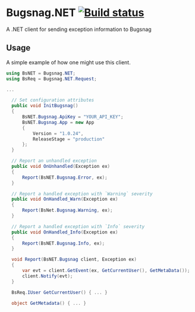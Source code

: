 # Bugsnag.NET [![Build status](https://ci.appveyor.com/api/projects/status/86j23g6eltupv6ox?svg=true)](https://ci.appveyor.com/project/mglodack/bugsnag-net)

A .NET client for sending exception information to Bugsnag

## Usage
A simple example of how one might use this client.
```csharp
using BsNET = Bugsnag.NET;
using BsReq = Bugsnag.NET.Request;

...

  // Set configuration attributes
  public void InitBugsnag()
  {
      BsNET.Bugsnag.ApiKey = "YOUR_API_KEY";
      BsNET.Bugsnag.App = new App
      {
          Version = "1.0.24",
          ReleaseStage = "production"
      };
  }

  // Report an unhandled exception
  public void OnUnhandled(Exception ex)
  {
      Report(BsNET.Bugsnag.Error, ex);
  }

  // Report a handled exception with `Warning` severity
  public void OnHandled_Warn(Exception ex)
  {
      Report(BsNet.Bugsnag.Warning, ex);
  }

  // Report a handled exception with `Info` severity
  public void OnHandled_Info(Exception ex)
  {
      Report(BsNET.Bugsnag.Info, ex);
  }

  void Report(BsNET.Bugsnag client, Exception ex)
  {
      var evt = client.GetEvent(ex, GetCurrentUser(), GetMetaData());
      client.Notify(evt);
  }

  BsReq.IUser GetCurrentUser() { ... }

  object GetMetadata() { ... }
```
